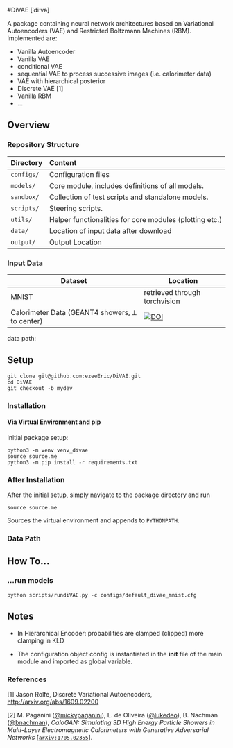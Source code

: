 #DiVAE [ˈdiːvə]

A package containing neural network architectures based on Variational
Autoencoders (VAE) and Restricted Boltzmann Machines (RBM).
Implemented are:
- Vanilla Autoencoder
- Vanilla VAE
- conditional VAE
- sequential VAE to process successive images (i.e. calorimeter data)
- VAE with hierarchical posterior
- Discrete VAE [1]
- Vanilla RBM
- ...

## Overview
### Repository Structure


| Directory        | Content    | 
| ------------- |:-------------| 
| `configs/`      | Configuration files | 
| `models/` | Core module, includes definitions of all models.  |
| `sandbox/` | Collection of test scripts and standalone models. |
| `scripts/` | Steering scripts. |
| `utils/` | Helper functionalities for core modules (plotting etc.) |
| `data/` | Location of input data after download |
| `output/` | Output Location |

### Input Data

|  Dataset | Location |
| ------------- | ------------- |
| MNIST  | retrieved through torchvision |
| Calorimeter Data (GEANT4 showers, ⟂ to center) | [![DOI](https://zenodo.org/badge/DOI/10.17632/pvn3xc3wy5.1.svg)](https://doi.org/10.17632/pvn3xc3wy5.1)|

data path:


## Setup
```
git clone git@github.com:ezeeEric/DiVAE.git
cd DiVAE
git checkout -b mydev
```

### Installation
#### Via Virtual Environment and pip
Initial package setup:
```
python3 -m venv venv_divae
source source.me
python3 -m pip install -r requirements.txt
```

### After Installation
After the initial setup, simply navigate to the package directory and run

```
source source.me
```
Sources the virtual environment and appends to `PYTHONPATH`.

### Data Path


## How To...
### ...run models
```
python scripts/rundiVAE.py -c configs/default_divae_mnist.cfg 
```

## Notes
- In Hierarchical Encoder: probabilities are clamped (clipped)
more clamping in KLD

- The configuration object config is instantiated in the __init__ file of the
  main module and imported as global variable.

### References
[1] Jason Rolfe, Discrete Variational Autoencoders,
http://arxiv.org/abs/1609.02200

[2] M. Paganini ([@mickypaganini](https://github.com/mickypaganini)), L. de Oliveira ([@lukedeo](https://github.com/lukedeo)), B. Nachman ([@bnachman](https://github.com/bnachman)), _CaloGAN: Simulating 3D High Energy Particle Showers in Multi-Layer Electromagnetic Calorimeters with Generative Adversarial Networks_ [[`arXiv:1705.02355`](https://arxiv.org/abs/1705.02355)].